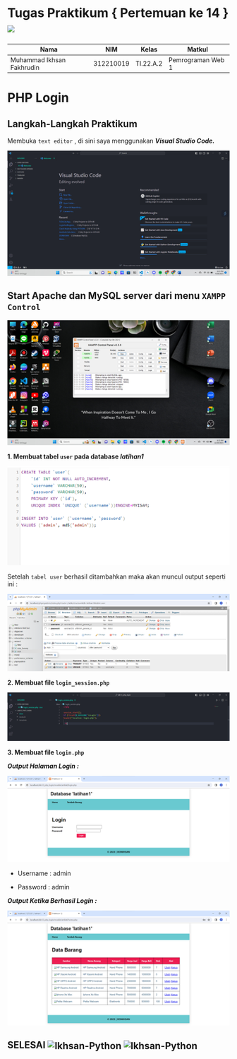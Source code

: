 # Tugas Praktikum { Pertemuan ke 14 } <img src=https://seeklogo.com/images/E/elephpant-mascot-php-logo-4C78D1AC4E-seeklogo.com.png width="120px">


|**Nama**|**NIM**|**Kelas**|**Matkul**|
|----|---|-----|------|
|Muhammad Ikhsan Fakhrudin|312210019|TI.22.A.2|Pemrograman Web 1|

# PHP Login

## Langkah-Langkah Praktikum

Membuka ``text editor`` , di sini saya menggunakan ***Visual Studio Code.***

![](screenshot/Home%20Screen%20VSC.png)

## Start Apache dan MySQL server dari menu ``XAMPP Control``

![](screenshot//XAMPP%20Control%20Panel.png)

**1. Membuat tabel ``user`` pada database ***latihan1*****

![](screenshot/ss1.png)

Setelah ``tabel user`` berhasil ditambahkan maka akan muncul output seperti ini :

![](screenshot/ss2.png)

**2. Membuat file ``login_session.php``**

![](screenshot/ss3.png)

**3. Membuat file ``login.php``**

***Output Halaman Login :***

![](screenshot/ss4.png)

- Username : admin

- Password : admin


***Output Ketika Berhasil Login :***

![](screenshot/ss5.png)



## SELESAI <img align="center" alt="Ikhsan-Python" height="40" width="45" src="https://em-content.zobj.net/source/microsoft-teams/337/student_1f9d1-200d-1f393.png"> <img align="center" alt="Ikhsan-Python" height="40" width="45" src="https://em-content.zobj.net/thumbs/160/twitter/348/flag-indonesia_1f1ee-1f1e9.png">
